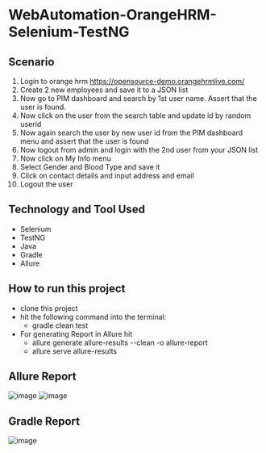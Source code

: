 # WebAutomation-OrangeHRM-Selenium-TestNG
## Scenario
1. Login to orange hrm
https://opensource-demo.orangehrmlive.com/
2. Create 2 new employees and save it to a JSON list
3. Now go to PIM dashboard and search by 1st user name. Assert that the user is found.
4. Now click on the user from the search table and update id by random userid
5. Now again search the user by new user id from the PIM dashboard menu and assert that the user is found
6. Now logout from admin and login with the 2nd user from your JSON list
7. Now click on My Info menu
8. Select Gender and Blood Type and save it
9. Click on contact details and input address and email
10. Logout the user

## Technology and Tool Used
- Selenium
- TestNG
- Java
- Gradle
- Allure

## How to run this project
- clone this project
- hit the following command into the terminal:
  - gradle clean test
- For generating Report in Allure hit
  - allure generate allure-results --clean -o allure-report
  - allure serve allure-results
  
## Allure Report
![image](https://user-images.githubusercontent.com/78273243/221939694-908554a5-99cf-4758-961f-f6116b1f8ab0.png)
![image](https://user-images.githubusercontent.com/78273243/221940010-435c42de-c686-417e-b814-201c70ab4c39.png)

## Gradle Report
![image](https://user-images.githubusercontent.com/78273243/221940532-add7305a-85ae-4435-994d-9779a106f4c0.png)



